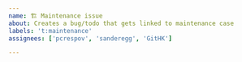 ```yaml
---
name: 🏗️ Maintenance issue
about: Creates a bug/todo that gets linked to maintenance case
labels: 't:maintenance'
assignees: ['pcrespov', 'sanderegg', 'GitHK']

---
```



<!-- Please connect this case to the Epic:
https://github.com/ITISFoundation/osparc-issues/issues/675
-->
